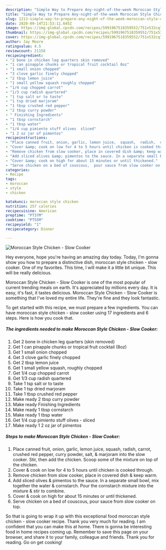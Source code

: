```yaml
---
description: "Simple Way to Prepare Any-night-of-the-week Moroccan Style Chicken - Slow Cooker"
title: "Simple Way to Prepare Any-night-of-the-week Moroccan Style Chicken - Slow Cooker"
slug: 1213-simple-way-to-prepare-any-night-of-the-week-moroccan-style-chicken-slow-cooker
date: 2020-09-14T21:53:11.645Z
image: https://img-global.cpcdn.com/recipes/5991967518359552/751x532cq70/moroccan-style-chicken-slow-cooker-recipe-main-photo.jpg
thumbnail: https://img-global.cpcdn.com/recipes/5991967518359552/751x532cq70/moroccan-style-chicken-slow-cooker-recipe-main-photo.jpg
cover: https://img-global.cpcdn.com/recipes/5991967518359552/751x532cq70/moroccan-style-chicken-slow-cooker-recipe-main-photo.jpg
author: Jay Moore
ratingvalue: 4.5
reviewcount: 21158
recipeingredient:
- "2 bone in chicken leg quarters skin removed"
- "1 can pinapple chunks or tropical fruit cocktail 8oz"
- "1 small onion chopped"
- "3 clove garlic finely chopped"
- "2 tbsp lemon juice"
- "1 small yellow squash roughly chopped"
- "1/4 cup chopped carrot"
- "1/3 cup radish quartered"
- "1 tsp salt or to taste"
- "1 tsp dried marjoram"
- "1 tbsp crushed red pepper"
- "2 tbsp curry powder"
- " Finishing Ingredients"
- "1 tbsp cornstarch"
- "1 tbsp water"
- "1/4 cup pimiento stuff olives  sliced"
- "1 2 oz jar of pimentos"
recipeinstructions:
- "Place canned fruit, onion, garlic, lemon juice,  squash,  radish,  carrot, crushed red pepper,  curry powder,  salt, &amp; marjoram into the slow cooker.  Stir, then add the chicken.  Scoop some of the mixture on top of the chicken."
- "Cover &amp; cook on low for 4 to 5 hours until chicken is cooked through."
- "Remove chicken from slow cooker, place in covered dish &amp; keep warm."
- "Add sliced olives &amp; pimentos to the sauce. In a separate small bowl,  mix together the water &amp; cornstarch.  Pour the cornstarch mixture into the mixture &amp; stir to combine."
- "Cover &amp; cook on high for about 15 minutes or until thickened."
- "Serve chicken on a bed of couscous,  pour sauce from slow cooker on top."
categories:
- Recipe
tags:
- moroccan
- style
- chicken

katakunci: moroccan style chicken 
nutrition: 257 calories
recipecuisine: American
preptime: "PT37M"
cooktime: "PT55M"
recipeyield: "1"
recipecategory: Dinner

---
```



![Moroccan Style Chicken - Slow Cooker](https://img-global.cpcdn.com/recipes/5991967518359552/751x532cq70/moroccan-style-chicken-slow-cooker-recipe-main-photo.jpg)

Hey everyone, hope you're having an amazing day today. Today, I'm gonna show you how to prepare a distinctive dish, moroccan style chicken - slow cooker. One of my favorites. This time, I will make it a little bit unique. This will be really delicious.

Moroccan Style Chicken - Slow Cooker is one of the most popular of current trending meals on earth. It's appreciated by millions every day. It is easy, it's fast, it tastes delicious. Moroccan Style Chicken - Slow Cooker is something that I've loved my entire life. They're fine and they look fantastic.




To get started with this recipe, we must prepare a few ingredients. You can have moroccan style chicken - slow cooker using 17 ingredients and 6 steps. Here is how you cook that.

<!--inarticleads1-->

##### The ingredients needed to make Moroccan Style Chicken - Slow Cooker:

1. Get 2 bone in chicken leg quarters (skin removed)
1. Get 1 can pinapple chunks or tropical fruit cocktail (8oz)
1. Get 1 small onion chopped
1. Get 3 clove garlic finely chopped
1. Get 2 tbsp lemon juice
1. Get 1 small yellow squash, roughly chopped
1. Get 1/4 cup chopped carrot
1. Get 1/3 cup radish quartered
1. Take 1 tsp salt or to taste
1. Take 1 tsp dried marjoram
1. Take 1 tbsp crushed red pepper
1. Make ready 2 tbsp curry powder
1. Make ready  Finishing Ingredients
1. Make ready 1 tbsp cornstarch
1. Make ready 1 tbsp water
1. Get 1/4 cup pimiento stuff olives - sliced
1. Make ready 1 2 oz jar of pimentos




<!--inarticleads2-->

##### Steps to make Moroccan Style Chicken - Slow Cooker:

1. Place canned fruit, onion, garlic, lemon juice,  squash,  radish,  carrot, crushed red pepper,  curry powder,  salt, &amp; marjoram into the slow cooker.  Stir, then add the chicken.  Scoop some of the mixture on top of the chicken.
1. Cover &amp; cook on low for 4 to 5 hours until chicken is cooked through.
1. Remove chicken from slow cooker, place in covered dish &amp; keep warm.
1. Add sliced olives &amp; pimentos to the sauce. In a separate small bowl,  mix together the water &amp; cornstarch.  Pour the cornstarch mixture into the mixture &amp; stir to combine.
1. Cover &amp; cook on high for about 15 minutes or until thickened.
1. Serve chicken on a bed of couscous,  pour sauce from slow cooker on top.




So that is going to wrap it up with this exceptional food moroccan style chicken - slow cooker recipe. Thank you very much for reading. I am confident that you can make this at home. There is gonna be interesting food in home recipes coming up. Remember to save this page on your browser, and share it to your family, colleague and friends. Thank you for reading. Go on get cooking!
